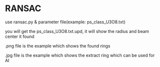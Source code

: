 # RANSAC
use ransac.py & parameter file(example: ps_class_U3O8.txt)

you will get the ps_class_U3O8.txt.upd, it will show the radius and beam center it found

.png file is the example which shows the found rings

.jpg file is the example which shows the extract ring which can be used for AI

